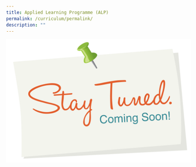 ```yaml
---
title: Applied Learning Programme (ALP)
permalink: /curriculum/permalink/
description: ""
---
```

![](/images/Coming.png)
